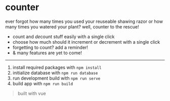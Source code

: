 # counter
ever forgot how many times you used your reuseable shawing razor or how many times you watered your plant? well, counter to the rescue!

- count and *de*count stuff easily with a single click
- choose how much should it increment or decrement with a single click
- forgetting to count? add a reminder!
- & many features are yet to come!
---
 1. install required packages with `npm install`
 2. initialize database with `npm run database`
 3. run development build with `npm run serve`
 4. build app with `npm run build`

> built with vue
